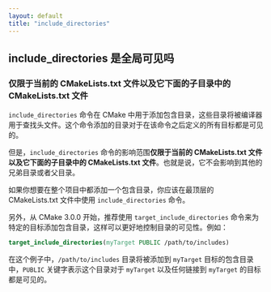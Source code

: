 ```yaml
---
layout: default
title: "include_directories"
---
```

## include_directories 是全局可见吗

### **仅限于当前的 CMakeLists.txt 文件以及它下面的子目录中的 CMakeLists.txt 文件**



`include_directories` 命令在 CMake 中用于添加包含目录，这些目录将被编译器用于查找头文件。这个命令添加的目录对于在该命令之后定义的所有目标都是可见的。

但是，`include_directories` 命令的影响范围**仅限于当前的 CMakeLists.txt 文件以及它下面的子目录中的 CMakeLists.txt 文件**。也就是说，它不会影响到其他的兄弟目录或者父目录。

如果你想要在整个项目中都添加一个包含目录，你应该在最顶层的 CMakeLists.txt 文件中使用 `include_directories` 命令。

另外，从 CMake 3.0.0 开始，推荐使用 `target_include_directories` 命令来为特定的目标添加包含目录，这样可以更好地控制目录的可见性。例如：

```cmake
target_include_directories(myTarget PUBLIC /path/to/includes)
```

在这个例子中，`/path/to/includes` 目录将被添加到 `myTarget` 目标的包含目录中，`PUBLIC` 关键字表示这个目录对于 `myTarget` 以及任何链接到 `myTarget` 的目标都是可见的。